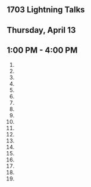 ## 1703 Lightning Talks
## Thursday, April 13
## 1:00 PM - 4:00 PM

1.
2.
3.
4.
5.
6.
7.
8.
9.
11.
12.
13.
14.
15.
16.
17.
18.
19.
20.


